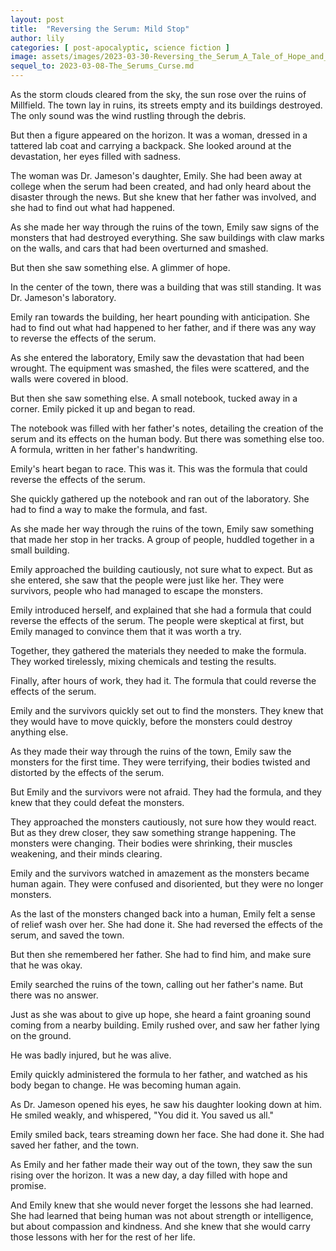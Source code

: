 ```yaml
---
layout: post
title:  "Reversing the Serum: Mild Stop"
author: lily
categories: [ post-apocalyptic, science fiction ]
image: assets/images/2023-03-30-Reversing_the_Serum_A_Tale_of_Hope_and_Survival.png
sequel_to: 2023-03-08-The_Serums_Curse.md
---
```

As the storm clouds cleared from the sky, the sun rose over the ruins of Millfield. The town lay in ruins, its streets empty and its buildings destroyed. The only sound was the wind rustling through the debris.

But then a figure appeared on the horizon. It was a woman, dressed in a tattered lab coat and carrying a backpack. She looked around at the devastation, her eyes filled with sadness.

The woman was Dr. Jameson's daughter, Emily. She had been away at college when the serum had been created, and had only heard about the disaster through the news. But she knew that her father was involved, and she had to find out what had happened.

As she made her way through the ruins of the town, Emily saw signs of the monsters that had destroyed everything. She saw buildings with claw marks on the walls, and cars that had been overturned and smashed.

But then she saw something else. A glimmer of hope.

In the center of the town, there was a building that was still standing. It was Dr. Jameson's laboratory.

Emily ran towards the building, her heart pounding with anticipation. She had to find out what had happened to her father, and if there was any way to reverse the effects of the serum.

As she entered the laboratory, Emily saw the devastation that had been wrought. The equipment was smashed, the files were scattered, and the walls were covered in blood.

But then she saw something else. A small notebook, tucked away in a corner. Emily picked it up and began to read.

The notebook was filled with her father's notes, detailing the creation of the serum and its effects on the human body. But there was something else too. A formula, written in her father's handwriting.

Emily's heart began to race. This was it. This was the formula that could reverse the effects of the serum.

She quickly gathered up the notebook and ran out of the laboratory. She had to find a way to make the formula, and fast.

As she made her way through the ruins of the town, Emily saw something that made her stop in her tracks. A group of people, huddled together in a small building.

Emily approached the building cautiously, not sure what to expect. But as she entered, she saw that the people were just like her. They were survivors, people who had managed to escape the monsters.

Emily introduced herself, and explained that she had a formula that could reverse the effects of the serum. The people were skeptical at first, but Emily managed to convince them that it was worth a try.

Together, they gathered the materials they needed to make the formula. They worked tirelessly, mixing chemicals and testing the results.

Finally, after hours of work, they had it. The formula that could reverse the effects of the serum.

Emily and the survivors quickly set out to find the monsters. They knew that they would have to move quickly, before the monsters could destroy anything else.

As they made their way through the ruins of the town, Emily saw the monsters for the first time. They were terrifying, their bodies twisted and distorted by the effects of the serum.

But Emily and the survivors were not afraid. They had the formula, and they knew that they could defeat the monsters.

They approached the monsters cautiously, not sure how they would react. But as they drew closer, they saw something strange happening. The monsters were changing. Their bodies were shrinking, their muscles weakening, and their minds clearing.

Emily and the survivors watched in amazement as the monsters became human again. They were confused and disoriented, but they were no longer monsters.

As the last of the monsters changed back into a human, Emily felt a sense of relief wash over her. She had done it. She had reversed the effects of the serum, and saved the town.

But then she remembered her father. She had to find him, and make sure that he was okay.

Emily searched the ruins of the town, calling out her father's name. But there was no answer.

Just as she was about to give up hope, she heard a faint groaning sound coming from a nearby building. Emily rushed over, and saw her father lying on the ground.

He was badly injured, but he was alive.

Emily quickly administered the formula to her father, and watched as his body began to change. He was becoming human again.

As Dr. Jameson opened his eyes, he saw his daughter looking down at him. He smiled weakly, and whispered, "You did it. You saved us all."

Emily smiled back, tears streaming down her face. She had done it. She had saved her father, and the town.

As Emily and her father made their way out of the town, they saw the sun rising over the horizon. It was a new day, a day filled with hope and promise.

And Emily knew that she would never forget the lessons she had learned. She had learned that being human was not about strength or intelligence, but about compassion and kindness. And she knew that she would carry those lessons with her for the rest of her life.
